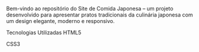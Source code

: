 Bem-vindo ao repositório do Site de Comida Japonesa – um projeto desenvolvido para apresentar pratos tradicionais da culinária japonesa com um design elegante, moderno e responsivo.

Tecnologias Utilizadas
HTML5

CSS3
